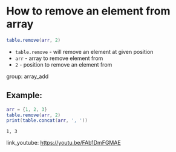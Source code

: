 # How to remove an element from array

```lua
table.remove(arr, 2)
```

- `table.remove` - will remove an element at given position
- `arr` - array to remove element from
- `2` - position to remove an element from

group: array_add

## Example: 
```lua
arr = {1, 2, 3}
table.remove(arr, 2)
print(table.concat(arr, ', '))
```
```
1, 3

```

link_youtube: https://youtu.be/FAb1DmFGMAE
